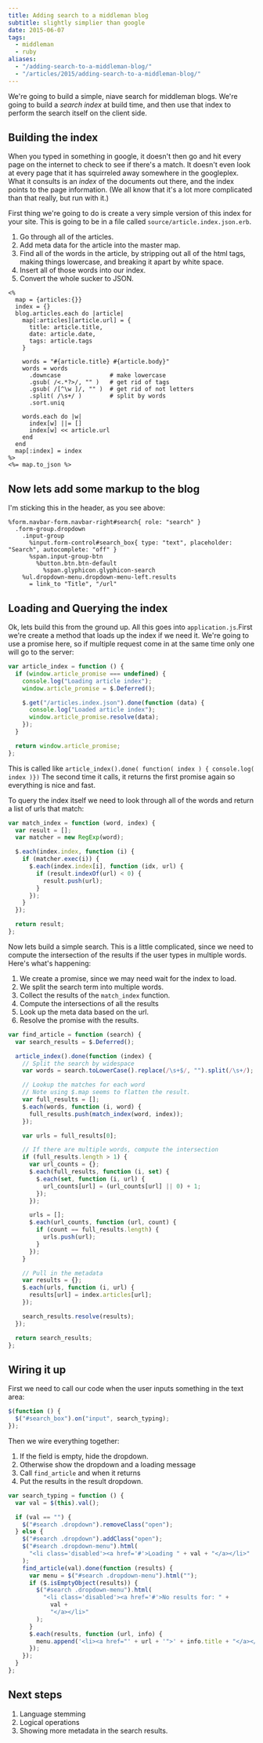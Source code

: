 ```yaml
---
title: Adding search to a middleman blog
subtitle: slightly simplier than google
date: 2015-06-07
tags:
  - middleman
  - ruby
aliases:
  - "/adding-search-to-a-middleman-blog/"
  - "/articles/2015/adding-search-to-a-middleman-blog/"
---
```


We're going to build a simple, niave search for middleman blogs. We're going to build a _search index_ at build time, and then use that index to perform the search itself on the client side.

## Building the index

When you typed in something in google, it doesn't then go and hit every page on the internet to check to see if there's a match. It doesn't even look at every page that it has squirreled away somewhere in the googleplex. What it consults is an _index_ of the documents out there, and the index points to the page information. (We all know that it's a lot more complicated than that really, but run with it.)

First thing we're going to do is create a very simple version of this index for your site. This is going to be in a file called `source/article.index.json.erb`.

1. Go through all of the articles.
2. Add meta data for the article into the master map.
3. Find all of the words in the article, by stripping out all of the html tags, making things lowercase, and breaking it apart by white space.
4. Insert all of those words into our index.
5. Convert the whole sucker to JSON.

```erb
<%
  map = {articles:{}}
  index = {}
  blog.articles.each do |article|
    map[:articles][article.url] = {
      title: article.title,
      date: article.date,
      tags: article.tags
    }

    words = "#{article.title} #{article.body}"
    words = words
      .downcase              # make lowercase
      .gsub( /<.*?>/, "" )   # get rid of tags
      .gsub( /[^\w ]/, "" )  # get rid of not letters
      .split( /\s+/ )        # split by words
      .sort.uniq

    words.each do |w|
      index[w] ||= []
      index[w] << article.url
    end
  end
  map[:index] = index
%>
<%= map.to_json %>
```

## Now lets add some markup to the blog

I'm sticking this in the header, as you see above:

```haml
%form.navbar-form.navbar-right#search{ role: "search" }
  .form-group.dropdown
    .input-group
      %input.form-control#search_box{ type: "text", placeholder: "Search", autocomplete: "off" }
      %span.input-group-btn
        %button.btn.btn-default
          %span.glyphicon.glyphicon-search
    %ul.dropdown-menu.dropdown-menu-left.results
      = link_to "Title", "/url"
```

## Loading and Querying the index

Ok, lets build this from the ground up. All this goes into `application.js`.First we're create a method that loads up the index if we need it. We're going to use a promise here, so if multiple request come in at the same time only one will go to the server:

```js
var article_index = function () {
  if (window.article_promise === undefined) {
    console.log("Loading article index");
    window.article_promise = $.Deferred();

    $.get("/articles.index.json").done(function (data) {
      console.log("Loaded article index");
      window.article_promise.resolve(data);
    });
  }

  return window.article_promise;
};
```

This is called like `article_index().done( function( index ) { console.log( index )})` The second time it calls, it returns the first promise again so everything is nice and fast.

To query the index itself we need to look through all of the words and return a list of urls that match:

```js
var match_index = function (word, index) {
  var result = [];
  var matcher = new RegExp(word);

  $.each(index.index, function (i) {
    if (matcher.exec(i)) {
      $.each(index.index[i], function (idx, url) {
        if (result.indexOf(url) < 0) {
          result.push(url);
        }
      });
    }
  });

  return result;
};
```

Now lets build a simple search. This is a little complicated, since we need to compute the intersection of the results if the user types in multiple words. Here's what's happening:

1. We create a promise, since we may need wait for the index to load.
2. We split the search term into multiple words.
3. Collect the results of the `match_index` function.
4. Compute the intersections of all the results
5. Look up the meta data based on the url.
6. Resolve the promise with the results.

```js
var find_article = function (search) {
  var search_results = $.Deferred();

  article_index().done(function (index) {
    // Split the search by widespace
    var words = search.toLowerCase().replace(/\s+$/, "").split(/\s+/);

    // Lookup the matches for each word
    // Note using $.map seems to flatten the result.
    var full_results = [];
    $.each(words, function (i, word) {
      full_results.push(match_index(word, index));
    });

    var urls = full_results[0];

    // If there are multiple words, compute the intersection
    if (full_results.length > 1) {
      var url_counts = {};
      $.each(full_results, function (i, set) {
        $.each(set, function (i, url) {
          url_counts[url] = (url_counts[url] || 0) + 1;
        });
      });

      urls = [];
      $.each(url_counts, function (url, count) {
        if (count == full_results.length) {
          urls.push(url);
        }
      });
    }

    // Pull in the metadata
    var results = {};
    $.each(urls, function (i, url) {
      results[url] = index.articles[url];
    });

    search_results.resolve(results);
  });

  return search_results;
};
```

## Wiring it up

First we need to call our code when the user inputs something in the text area:

```js
$(function () {
  $("#search_box").on("input", search_typing);
});
```

Then we wire everything together:

1. If the field is empty, hide the dropdown.
2. Otherwise show the dropdown and a loading message
3. Call `find_article` and when it returns
4. Put the results in the result dropdown.

```js
var search_typing = function () {
  var val = $(this).val();

  if (val == "") {
    $("#search .dropdown").removeClass("open");
  } else {
    $("#search .dropdown").addClass("open");
    $("#search .dropdown-menu").html(
      "<li class='disabled'><a href='#'>Loading " + val + "</a></li>"
    );
    find_article(val).done(function (results) {
      var menu = $("#search .dropdown-menu").html("");
      if ($.isEmptyObject(results)) {
        $("#search .dropdown-menu").html(
          "<li class='disabled'><a href='#'>No results for: " +
            val +
            "</a></li>"
        );
      }
      $.each(results, function (url, info) {
        menu.append('<li><a href="' + url + '">' + info.title + "</a></li>");
      });
    });
  }
};
```

## Next steps

1. Language stemming
2. Logical operations
3. Showing more metadata in the search results.
